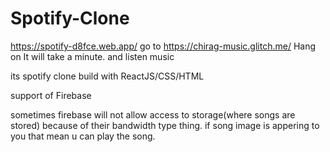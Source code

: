 # Spotify-Clone
https://spotify-d8fce.web.app/
go to https://chirag-music.glitch.me/
Hang on It will take a minute.
and listen music

its spotify clone
build with ReactJS/CSS/HTML

support of Firebase


sometimes firebase will not allow access to storage(where songs are stored) because of their bandwidth type thing.
if song image is appering to you that mean u can play the song.
